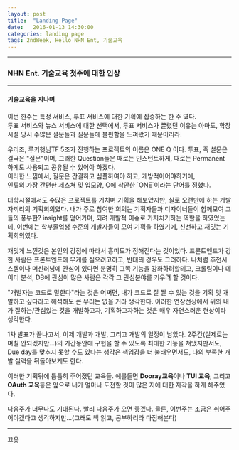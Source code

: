 ```yaml
---
layout: post
title:  "Landing Page"
date:   2016-01-13 14:30:00
categories: landing page
tags: 2ndWeek, Hello NHN Ent, 기술교육
---
```

<html>
<head>

</head>
<body>
<hr/>
<h3>NHN Ent. 기술교육 첫주에 대한 인상</h3>
<hr/>
<div>
<h4>기술교육을 지나며</h4>
이번 한주는 특정 서비스, 투표 서비스에 대한 기획에 집중하는 한 주 였다.<br/>
투표 서비스와 뉴스 서비스에 대한 선택에서, 투표 서비스가 끌렸던 이유는 아마도,
학창 시절 당시 수많은 설문들과 질문들에 불편함을 느껴왔기 때문이리라.<br/>
<p/>
우리조, 루키햇님TF 5조가 진행하는 프로젝트의 이름은 ONE Q 이다.
투표, 즉 설문은 결국은 "질문"이며, 그러한 Question들은 때로는
인스턴트하게, 때로는 Permanent 하게도 사용되고 공유될 수 있어야 하겠다.<br/>
이러한 느낌에서, 질문은 간결하고 심플하여야 하고, 개방적이어야하기에,<br/>
인류의 가장 간편한 제스쳐 및 입모양, O에 착안한 `ONE`이라는 단어를 정했다.
<p/>
대학시절에서도 수많은 프로젝트를 거치며 기획을 해보았지만, 실로 오랜만에 하는
개발자끼리의 기획회의였다. 내가 주로 참여한 회의는 기획자들과 디자이너들이 함께모여
그들의 풍부한? insight를 얻어가며, 되려 개발적 이슈로 가지치기하는 역할을 하였었는데,
이번에는 학부졸업생 수준의 개발자들이 모여 기획을 하였기에, 신선하고 재밋는 기획회의였다.
<p/>
재밋게 느낀것은 본인의 강점에 따라서 흥미도가 정해진다는 것이었다. 프론트엔드가 강한 사람은 프론트엔드에 무게를 실으려고하고, 반대의 경우도 그러하다. 나처럼 추천시스템이나 머신러닝에 관심이 있다면 분명히 그쪽 기능을 강화하려할테고, 크롤링이나 데이터 분석, DB에 관심이 많은 사람은 각각 그 관심분야를 키우려 할 것이다.
<p/>
"개발자는 코드로 말한다"라는 것은 어쩌면, 내가 코드로 잘 짤 수 있는 것을 기획 및 개발하고 싶다라고 해석해도 큰 무리는 없을 거라 생각한다. 이러한 연장선상에서 위의 내가 잘하는/관심있는 것을 개발하고자, 기획하고자하는 것은 매우 자연스러운 현상이라 생각한다.
<p/>
1차 발표가 끝나고서, 이제 개발과 개발, 그리고 개발의 일정이 남았다. 2주간(실제로는 며칠 안되겠지만...)의 기간동안에 구현을 할 수 있도록 최대한 기능을 쳐냈지만서도, Due day를 맞추지 못할 수도 있다는 생각은 책임감을 더 불태우면서도, 나의 부족한 개발 실력을 뒤돌아보게도 한다.
<p/>
이러한 기획뒤에 틈틈히 주어졌던 교육들. 예를들면 <b>Dooray교육</b>이나 <b>TUI 교육</b>, 그리고 <b>OAuth 교육</b>등은 앞으로 내가 얼마나 도전할 것이 많은 지에 대한 자각을 하게 해주었다.
<p/>
다음주가 너무나도 기대된다. 빨리 다음주가 오면 좋겠다. 물론, 이번주는 조금은 쉬어주어야겠다고 생각하지만...(그래도 책 읽고, 공부하리라 다짐해본다) 
<hr/>

끄읏
</div>


</body>
</html>